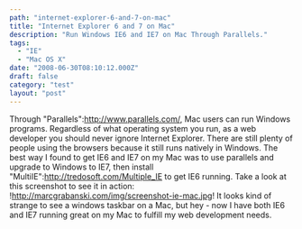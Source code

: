 ```yaml
---
path: "internet-explorer-6-and-7-on-mac"
title: "Internet Explorer 6 and 7 on Mac"
description: "Run Windows IE6 and IE7 on Mac Through Parallels."
tags: 
  - "IE"
  - "Mac OS X"
date: "2008-06-30T08:10:12.000Z"
draft: false
category: "test"
layout: "post"
---
```


Through "Parallels":http://www.parallels.com/, Mac users can run Windows programs. Regardless of what operating system you run, as a web developer you should never ignore Internet Explorer. There are still plenty of people using the browsers because it still runs natively in Windows. The best way I found to get IE6 and IE7 on my Mac was to use parallels and upgrade to Windows to IE7, then install "MultiIE":http://tredosoft.com/Multiple_IE to get IE6 running. Take a look at this screenshot to see it in action: !http://marcgrabanski.com/img/screenshot-ie-mac.jpg! It looks kind of strange to see a windows taskbar on a Mac, but hey - now I have both IE6 and IE7 running great on my Mac to fulfill my web development needs.
